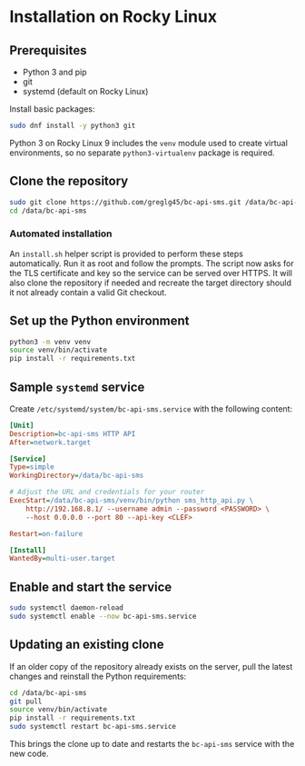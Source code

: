 # Installation on Rocky Linux

## Prerequisites
- Python 3 and pip
- git
- systemd (default on Rocky Linux)

Install basic packages:
```bash
sudo dnf install -y python3 git
```

Python 3 on Rocky Linux 9 includes the ``venv`` module used to create
virtual environments, so no separate ``python3-virtualenv`` package is
required.

## Clone the repository
```bash
sudo git clone https://github.com/greglg45/bc-api-sms.git /data/bc-api-sms
cd /data/bc-api-sms
```

### Automated installation

An `install.sh` helper script is provided to perform these steps automatically.
Run it as root and follow the prompts. The script now asks for the TLS certificate
and key so the service can be served over HTTPS. It will also clone the
repository if needed and recreate the target directory should it not already
contain a valid Git checkout.

## Set up the Python environment
```bash
python3 -m venv venv
source venv/bin/activate
pip install -r requirements.txt
```

## Sample `systemd` service
Create `/etc/systemd/system/bc-api-sms.service` with the following content:
```ini
[Unit]
Description=bc-api-sms HTTP API
After=network.target

[Service]
Type=simple
WorkingDirectory=/data/bc-api-sms

# Adjust the URL and credentials for your router
ExecStart=/data/bc-api-sms/venv/bin/python sms_http_api.py \
    http://192.168.8.1/ --username admin --password <PASSWORD> \
    --host 0.0.0.0 --port 80 --api-key <CLEF>

Restart=on-failure

[Install]
WantedBy=multi-user.target
```

## Enable and start the service
```bash
sudo systemctl daemon-reload
sudo systemctl enable --now bc-api-sms.service
```

## Updating an existing clone

If an older copy of the repository already exists on the server, pull the
latest changes and reinstall the Python requirements:

```bash
cd /data/bc-api-sms
git pull
source venv/bin/activate
pip install -r requirements.txt
sudo systemctl restart bc-api-sms.service
```

This brings the clone up to date and restarts the `bc-api-sms` service with the
new code.
